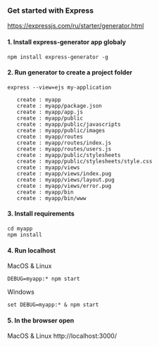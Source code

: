 ### Get started with Express
https://expressjs.com/ru/starter/generator.html

#### 1. Install express-generator app globaly
```console
npm install express-generator -g
```

#### 2. Run generator to create a project folder
```console
express --view=ejs my-application
   
   create : myapp
   create : myapp/package.json
   create : myapp/app.js
   create : myapp/public
   create : myapp/public/javascripts
   create : myapp/public/images
   create : myapp/routes
   create : myapp/routes/index.js
   create : myapp/routes/users.js
   create : myapp/public/stylesheets
   create : myapp/public/stylesheets/style.css
   create : myapp/views
   create : myapp/views/index.pug
   create : myapp/views/layout.pug
   create : myapp/views/error.pug
   create : myapp/bin
   create : myapp/bin/www
```

#### 3. Install requirements
```console
cd myapp
npm install
```

#### 4. Run localhost

MacOS & Linux
```console
DEBUG=myapp:* npm start
```

Windows
```console
set DEBUG=myapp:* & npm start
```

#### 5. In the browser open

MacOS & Linux
http://localhost:3000/ 
